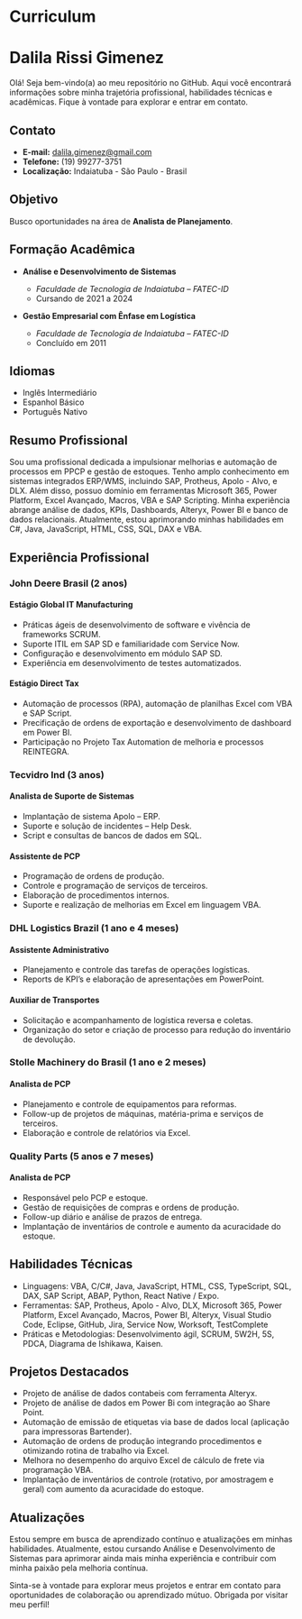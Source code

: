# Curriculum
# Dalila Rissi Gimenez

Olá! Seja bem-vindo(a) ao meu repositório no GitHub. Aqui você encontrará informações sobre minha trajetória profissional, habilidades técnicas e acadêmicas. Fique à vontade para explorar e entrar em contato.

## Contato
- **E-mail:** dalila.gimenez@gmail.com
- **Telefone:** (19) 99277-3751
- **Localização:** Indaiatuba - São Paulo - Brasil

## Objetivo
Busco oportunidades na área de **Analista de Planejamento**.

## Formação Acadêmica
- **Análise e Desenvolvimento de Sistemas**
  - *Faculdade de Tecnologia de Indaiatuba – FATEC-ID*
  - Cursando de 2021 a 2024

- **Gestão Empresarial com Ênfase em Logística**
  - *Faculdade de Tecnologia de Indaiatuba – FATEC-ID*
  - Concluído em 2011

## Idiomas
- Inglês Intermediário
- Espanhol Básico
- Português Nativo

## Resumo Profissional
Sou uma profissional dedicada a impulsionar melhorias e automação de processos em PPCP e gestão de estoques. Tenho amplo conhecimento em sistemas integrados ERP/WMS, incluindo SAP, Protheus, Apolo - Alvo, e DLX. Além disso, possuo domínio em ferramentas Microsoft 365, Power Platform, Excel Avançado, Macros, VBA e SAP Scripting. Minha experiência abrange análise de dados, KPIs, Dashboards, Alteryx, Power BI e banco de dados relacionais. Atualmente, estou aprimorando minhas habilidades em C#, Java, JavaScript, HTML, CSS, SQL, DAX e VBA.

## Experiência Profissional
### John Deere Brasil (2 anos)
#### Estágio Global IT Manufacturing
- Práticas ágeis de desenvolvimento de software e vivência de frameworks SCRUM.
- Suporte ITIL em SAP SD e familiaridade com Service Now.
- Configuração e desenvolvimento em módulo SAP SD.
- Experiência em desenvolvimento de testes automatizados.
#### Estágio Direct Tax
- Automação de processos (RPA), automação de planilhas Excel com VBA e SAP Script.
- Precificação de ordens de exportação e desenvolvimento de dashboard em Power BI.
- Participação no Projeto Tax Automation de melhoria e processos REINTEGRA.

### Tecvidro Ind (3 anos)
#### Analista de Suporte de Sistemas
- Implantação de sistema Apolo – ERP.
- Suporte e solução de incidentes – Help Desk.
- Script e consultas de bancos de dados em SQL.
#### Assistente de PCP
- Programação de ordens de produção.
- Controle e programação de serviços de terceiros.
- Elaboração de procedimentos internos.
- Suporte e realização de melhorias em Excel em linguagem VBA.

### DHL Logistics Brazil (1 ano e 4 meses)
#### Assistente Administrativo
- Planejamento e controle das tarefas de operações logísticas.
- Reports de KPI’s e elaboração de apresentações em PowerPoint.
#### Auxiliar de Transportes
- Solicitação e acompanhamento de logística reversa e coletas.
- Organização do setor e criação de processo para redução do inventário de devolução.

### Stolle Machinery do Brasil (1 ano e 2 meses)
#### Analista de PCP
- Planejamento e controle de equipamentos para reformas.
- Follow-up de projetos de máquinas, matéria-prima e serviços de terceiros.
- Elaboração e controle de relatórios via Excel.

### Quality Parts (5 anos e 7 meses)
#### Analista de PCP
- Responsável pelo PCP e estoque.
- Gestão de requisições de compras e ordens de produção.
- Follow-up diário e análise de prazos de entrega.
- Implantação de inventários de controle e aumento da acuracidade do estoque.

## Habilidades Técnicas
- Linguagens: VBA, C/C#, Java, JavaScript, HTML, CSS, TypeScript, SQL, DAX, SAP Script, ABAP, Python, React Native / Expo.
- Ferramentas: SAP, Protheus, Apolo - Alvo, DLX, Microsoft 365, Power Platform, Excel Avançado, Macros, Power BI, Alteryx, Visual Studio Code, Eclipse, GitHub, Jira, Service Now, Worksoft, TestComplete
- Práticas e Metodologias: Desenvolvimento ágil, SCRUM, 5W2H, 5S, PDCA, Diagrama de Ishikawa, Kaisen.

## Projetos Destacados
- Projeto de análise de dados contabeis com ferramenta Alteryx.
- Projeto de análise de dados em Power Bi com integração ao Share Point.
- Automação de emissão de etiquetas via base de dados local (aplicação para impressoras Bartender).
- Automação de ordens de produção integrando procedimentos e otimizando rotina de trabalho via Excel.
- Melhora no desempenho do arquivo Excel de cálculo de frete via programação VBA.
- Implantação de inventários de controle (rotativo, por amostragem e geral) com aumento da acuracidade do estoque.

## Atualizações
Estou sempre em busca de aprendizado contínuo e atualizações em minhas habilidades. Atualmente, estou cursando Análise e Desenvolvimento de Sistemas para aprimorar ainda mais minha experiência e contribuir com minha paixão pela melhoria contínua.

Sinta-se à vontade para explorar meus projetos e entrar em contato para oportunidades de colaboração ou aprendizado mútuo. Obrigada por visitar meu perfil!
